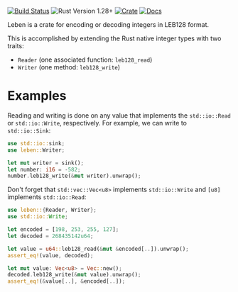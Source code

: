 [![Build Status](https://travis-ci.org/npmccallum/leben.svg?branch=master)](https://travis-ci.org/npmccallum/leben)
![Rust Version 1.28+](https://img.shields.io/badge/rustc-v1.28%2B-blue.svg)
[![Crate](https://img.shields.io/crates/v/leben.svg)](https://crates.io/crates/leben)
[![Docs](https://docs.rs/leben/badge.svg)](https://docs.rs/leben)

Leben is a crate for encoding or decoding integers in LEB128 format.

This is accomplished by extending the Rust native integer types with two traits:
  * `Reader` (one associated function: `leb128_read`)
  * `Writer` (one method: `leb128_write`)

# Examples

Reading and writing is done on any value that implements the `std::io::Read` or
`std::io::Write`, respectively. For example, we can write to `std::io::Sink`:

```rust
use std::io::sink;
use leben::Writer;

let mut writer = sink();
let number: i16 = -582;
number.leb128_write(&mut writer).unwrap();
```

Don't forget that `std::vec::Vec<u8>` implements `std::io::Write` and `[u8]`
implements `std::io::Read`:

```rust
use leben::{Reader, Writer};
use std::io::Write;

let encoded = [198, 253, 255, 127];
let decoded = 268435142u64;

let value = u64::leb128_read(&mut &encoded[..]).unwrap();
assert_eq!(value, decoded);

let mut value: Vec<u8> = Vec::new();
decoded.leb128_write(&mut value).unwrap();
assert_eq!(&value[..], &encoded[..]);
```
